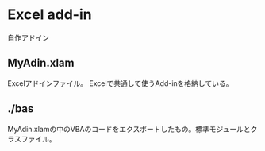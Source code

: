 # Excel add-in
自作アドイン

## MyAdin.xlam
Excelアドインファイル。
Excelで共通して使うAdd-inを格納している。

## ./bas
MyAdin.xlamの中のVBAのコードをエクスポートしたもの。標準モジュールとクラスファイル。
